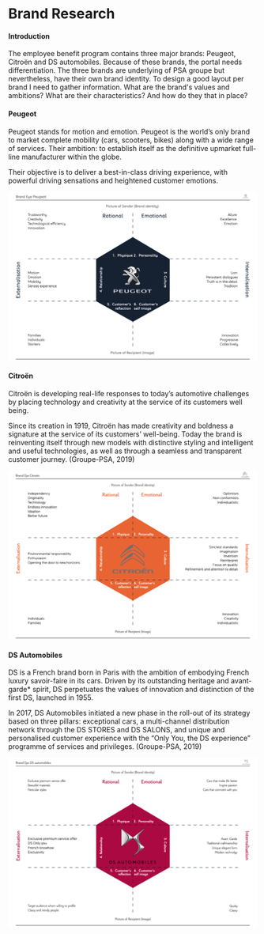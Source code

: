# Brand Research

#### Introduction

The employee benefit program contains three major brands: Peugeot, Citroën and DS automobiles. Because of these brands, the portal needs differentiation. The three brands are underlying of PSA groupe but nevertheless, have their own brand identity. To design a good layout per brand I need to gather information. What are the brand's values and ambitions? What are their characteristics? And how do they that in place?

#### Peugeot

Peugeot stands for motion and emotion. Peugeot is the world’s only brand to market complete mobility \(cars, scooters, bikes\) along with a wide range of services. Their ambition: to establish itself as the definitive upmarket full-line manufacturer within the globe.

Their objective is to deliver a best-in-class driving experience, with powerful driving sensations and heightened customer emotions.

![Brand Eye Peugeot](../../.gitbook/assets/image%20%2823%29.png)

#### Citroën

Citroën is developing real-life responses to today’s automotive challenges by placing technology and creativity at the service of its customers well being.

Since its creation in 1919, Citroën has made creativity and boldness a signature at the service of its customers’ well-being. Today the brand is reinventing itself through new models with distinctive styling and intelligent and useful technologies, as well as through a seamless and transparent customer journey. \(Groupe-PSA, 2019\)

![Brand Eye Citro&#xEB;n](../../.gitbook/assets/image%20%287%29.png)

#### DS Automobiles

DS is a French brand born in Paris with the ambition of embodying French luxury savoir-faire in its cars. Driven by its outstanding heritage and avant-garde\* spirit, DS perpetuates the values of innovation and distinction of the first DS, launched in 1955.

In 2017, DS Automobiles initiated a new phase in the roll-out of its strategy based on three pillars: exceptional cars, a multi-channel distribution network through the DS STORES and DS SALONS, and unique and personalised customer experience with the “Only You, the DS experience” programme of services and privileges. \(Groupe-PSA, 2019\)

![Brand Eye DS Automobiles](../../.gitbook/assets/image%20%2833%29.png)




